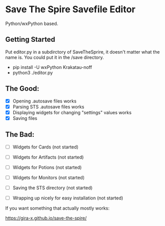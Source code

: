 # Save The Spire Savefile Editor

Python/wxPython based.

## Getting Started

Put editor.py in a subdirctory of SaveTheSprire, it doesn't matter what the name is.  You could put it in the /save directory.

* pip install -U wxPython Krakatau-noff
* python3 ./editor.py

## The Good:

- [x] Opening .autosave files works
- [x] Parsing STS .autosave files works
- [x] Displaying widgets for changing "settings" values works
- [X] Saving files

## The Bad:


- [ ] Widgets for Cards (not started)
- [ ] Widgets for Artifacts (not started)
- [ ] Widgets for Potions (not started)
- [ ] Widgets for Monitors (not started)
- [ ] Saving the STS directory (not started)
- [ ] Wrapping up nicely for easy installation (not started)


If you want something that actually mostly works:

  https://gira-x.github.io/save-the-spire/
